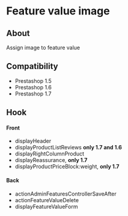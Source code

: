 # Feature value image

## About 

Assign image to feature value

## Compatibility

* Prestashop 1.5
* Prestashop 1.6
* Prestashop 1.7  

## Hook
#### Front
* displayHeader
* displayProductListReviews **only 1.7 and 1.6**
* displayRightColumnProduct
* displayReassurance, **only 1.7**
* displayProductPriceBlock:weight, **only 1.7**

#### Back
* actionAdminFeaturesControllerSaveAfter
* actionFeatureValueDelete
* displayFeatureValueForm
